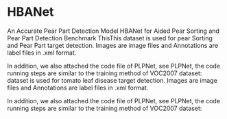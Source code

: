 # HBANet
An Accurate Pear Part Detection Model HBANet for Aided Pear Sorting and Pear Part Detection Benchmark
ThisThis dataset is used for pear Sorting and Pear Part target detection. Images are image files and Annotations are label files in .xml format.



In addition, we also attached the code file of PLPNet, see PLPNet, the code running steps are similar to the training method of VOC2007 dataset: dataset is used for tomato leaf disease target detection. Images are image files and Annotations are label files in .xml format.

In addition, we also attached the code file of PLPNet, see PLPNet, the code running steps are similar to the training method of VOC2007 dataset:
